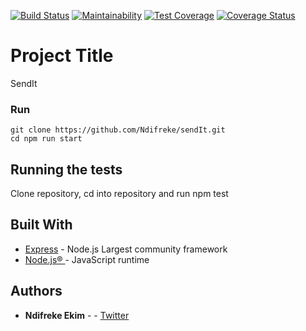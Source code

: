 [![Build Status](https://travis-ci.org/Ndifreke/sendIt.svg?branch=master)](https://travis-ci.org/Ndifreke/sendIt)
[![Maintainability](https://api.codeclimate.com/v1/badges/794eccb03132f5acde0b/maintainability)](https://codeclimate.com/github/Ndifreke/sendIt/maintainability)
[![Test Coverage](https://api.codeclimate.com/v1/badges/1dde9aed033adeeba237/test_coverage)](https://codeclimate.com/github/Ndifreke/sendIt/test_coverage)
[![Coverage Status](https://coveralls.io/repos/github/Ndifreke/sendIt/badge.svg?branch=master)](https://coveralls.io/github/Ndifreke/sendIt?branch=master)


# Project Title
SendIt
### Run
```
git clone https://github.com/Ndifreke/sendIt.git
cd npm run start
```
## Running the tests
Clone repository,
cd into repository and run npm test

## Built With

* [Express](https://expressjs.com/) - Node.js Largest community framework
* [Node.js® ](https://maven.apache.org/) - JavaScript runtime

## Authors

* **Ndifreke Ekim** -  - [Twitter](https://twitter.com/nexkim360)
